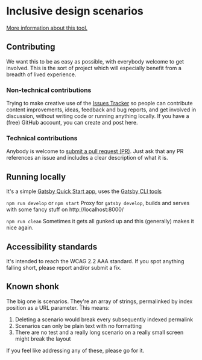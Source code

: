 # Inclusive design scenarios

[More information about this tool.](https://www.theuxtoolbox.com/inclusive-design-scenarios/about/)

## Contributing

We want this to be as easy as possible, with everybody welcome to get involved. This is the sort of project which will especially benefit from a breadth of lived experience.

### Non-technical contributions

Trying to make creative use of the [Issues Tracker](https://github.com/theuxtoolbox/inclusive-design-scenarios/issues) so people can contribute content improvements, ideas, feedback and bug reports, and get involved in discussion, without writing code or running anything locally. If you have a (free) GitHub account, you can create and post here.

### Technical contributions

Anybody is welcome to [submit a pull request (PR)](https://github.com/theuxtoolbox/inclusive-design-scenarios/pulls). Just ask that any PR references an issue and includes a clear description of what it is.

## Running locally

It's a simple [Gatsby Quick Start app](https://www.gatsbyjs.com/docs/quick-start/), uses the [Gatsby CLI tools](https://www.gatsbyjs.com/docs/reference/gatsby-cli)

`npm run develop` or `npm start`
Proxy for `gatsby develop`, builds and serves with some fancy stuff on http://localhost:8000/

`npm run clean`
Sometimes it gets all gunked up and this (generally) makes it nice again.

## Accessibility standards

It's intended to reach the WCAG 2.2 AAA standard. If you spot anything falling short, please report and/or submit a fix.

## Known shonk

The big one is scenarios. They're an array of strings, permalinked by index position as a URL parameter. This means:

1. Deleting a scenario would break every subsequently indexed permalink
1. Scenarios can only be plain text with no formatting
1. There are no test and a really long scenario on a really small screen might break the layout

If you feel like addressing any of these, please go for it.
